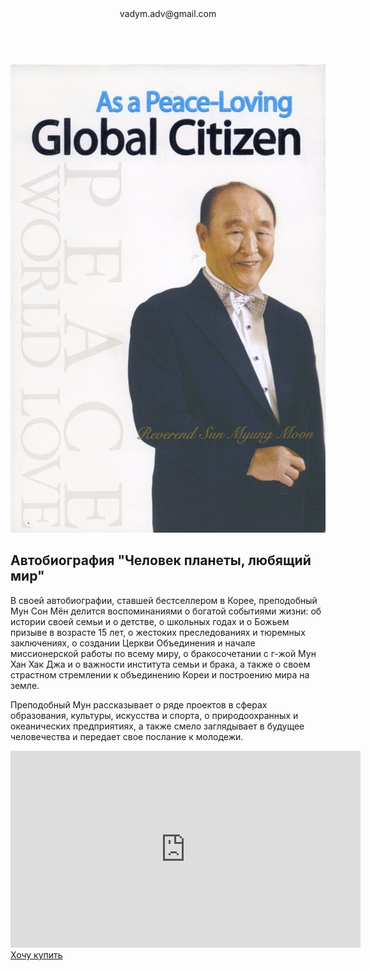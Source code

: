 <html lang="ru">
    <head>
        <meta charset="UTF-8">
        <link rel="stylesheet" href="global-style.css">
        <link rel="stylesheet" href="tf-style.css">
        <link href="https://fonts.googleapis.com/css2?family=Kaushan+Script&family=Montserrat&display=swap" rel="stylesheet">
        <link rel="icon" type="image/png" href="icons/owl.png"/>
    </head>
    <body>
        <header class="header">
            <div class="menu">
                <div class="email">vadym.adv@gmail.com</div>
                <div class="empty">&nbsp;</div>
                <div class="soc">
                    <a class="fb"></a>
                    <a class="ins"></a>
                </div>                     
            </div>
        </header>
        <section class="content">
            <div class="banner-text">
                <img src="big-gs.jpg">
                <div class="about-book">
                    <h2>Автобиография "Человек планеты, любящий мир"</h2>
                    <p>В своей автобиографии, ставшей бестселлером в Корее, преподобный Мун Сон Мён делится воспоминаниями о богатой событиями жизни: об истории своей семьи и о детстве, о школьных годах и о Божьем призыве в возрасте 15 лет, о жестоких преследованиях и тюремных заключениях, о создании Церкви Объединения и начале миссионерской работы по всему миру, о бракосочетании с г-жой Мун Хан Хак Джа и о важности института семьи и брака, а также о своем страстном стремлении к объединению Кореи и построению мира на земле.</p><p>Преподобный Мун рассказывает о ряде проектов в сферах образования, культуры, искусства и спорта, о природоохранных и океанических предприятиях, а также смело заглядывает в будущее человечества и передает свое послание к молодежи.</p>
                    <div class="video"><iframe width="560" height="315" src="https://www.youtube-nocookie.com/embed/urslhdjxDYA" frameborder="0" allow="accelerometer; autoplay; clipboard-write; encrypted-media; gyroscope; picture-in-picture" allowfullscreen></iframe></div>
                <div class="button-order"><a href="https://forms.gle/txkci3X1aJAq9n2H8" target="_blank">Хочу купить</a></div>
                </div>
            </div>
        </section>
    </body>
</html>
